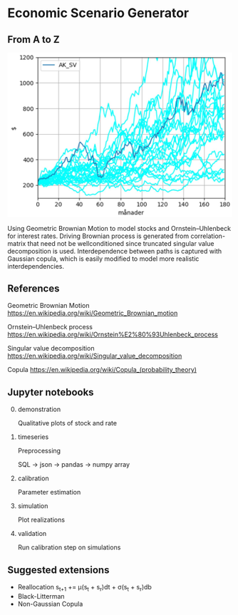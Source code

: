 # Economic Scenario Generator
## From A to Z


![error](https://github.com/holmen1/economic-scenario-generator/blob/master/images/StockSimulation.JPG)

Using Geometric Brownian Motion to model stocks and Ornstein–Uhlenbeck for interest rates.
Driving Brownian process is generated from correlation-matrix that need not be wellconditioned since truncated singular value decomposition is used.
Interdependence between paths is captured with Gaussian copula, which is easily modified to model more realistic interdependencies.


## References
Geometric Brownian Motion https://en.wikipedia.org/wiki/Geometric_Brownian_motion

Ornstein–Uhlenbeck process https://en.wikipedia.org/wiki/Ornstein%E2%80%93Uhlenbeck_process

Singular value decomposition https://en.wikipedia.org/wiki/Singular_value_decomposition

Copula https://en.wikipedia.org/wiki/Copula_(probability_theory)


## Jupyter notebooks
0. demonstration

    Qualitative plots of stock and rate

1. timeseries

    Preprocessing

    SQL -> json -> pandas -> numpy array

2. calibration

    Parameter estimation

3. simulation

    Plot realizations

4. validation

    Run calibration step on simulations


## Suggested extensions

* Reallocation s<sub>t+1</sub> += &mu;(s<sub>t</sub> + s<sub>r</sub>)dt + &sigma;(s<sub>t</sub> + s<sub>r</sub>)db
* Black-Litterman
* Non-Gaussian Copula